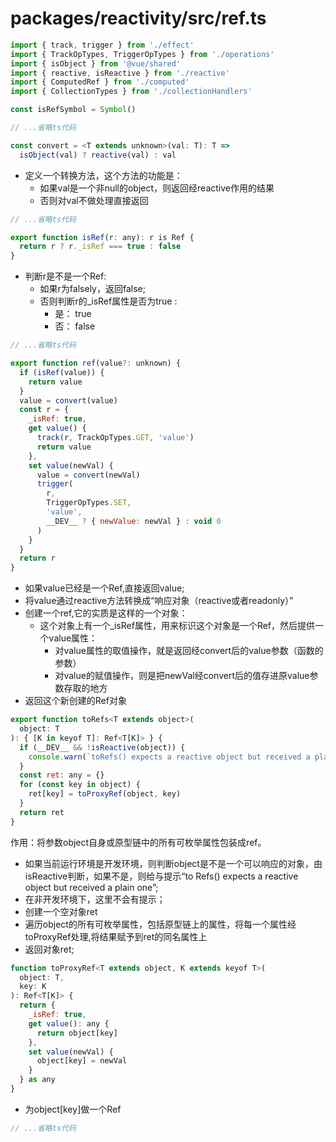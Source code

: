# packages/reactivity/src/ref.ts

```ts
import { track, trigger } from './effect'
import { TrackOpTypes, TriggerOpTypes } from './operations'
import { isObject } from '@vue/shared'
import { reactive, isReactive } from './reactive'
import { ComputedRef } from './computed'
import { CollectionTypes } from './collectionHandlers'
```
```js
const isRefSymbol = Symbol()
```
```js
// ...省略ts代码
```

```js
const convert = <T extends unknown>(val: T): T =>
  isObject(val) ? reactive(val) : val
```
* 定义一个转换方法，这个方法的功能是：
    * 如果val是一个非null的object，则返回经reactive作用的结果
    * 否则对val不做处理直接返回

```js
// ...省略ts代码
```
```js
export function isRef(r: any): r is Ref {
  return r ? r._isRef === true : false
}
```
* 判断r是不是一个Ref:
    * 如果r为falsely，返回false;
    * 否则判断r的_isRef属性是否为true : 
        * 是： true
        * 否： false 

```js
// ...省略ts代码
```
```js
export function ref(value?: unknown) {
  if (isRef(value)) {
    return value
  }
  value = convert(value)
  const r = {
    _isRef: true,
    get value() {
      track(r, TrackOpTypes.GET, 'value')
      return value
    },
    set value(newVal) {
      value = convert(newVal)
      trigger(
        r,
        TriggerOpTypes.SET,
        'value',
        __DEV__ ? { newValue: newVal } : void 0
      )
    }
  }
  return r
}
```
* 如果value已经是一个Ref,直接返回value;
* 将value通过reactive方法转换成“响应对象（reactive或者readonly）”
* 创建一个ref,它的实质是这样的一个对象：
    * 这个对象上有一个_isRef属性，用来标识这个对象是一个Ref，然后提供一个value属性：
        * 对value属性的取值操作，就是返回经convert后的value参数（函数的参数）
        * 对value的赋值操作，则是把newVal经convert后的值存进原value参数存取的地方
* 返回这个新创建的Ref对象 

```js
export function toRefs<T extends object>(
  object: T
): { [K in keyof T]: Ref<T[K]> } {
  if (__DEV__ && !isReactive(object)) {
    console.warn(`toRefs() expects a reactive object but received a plain one.`)
  }
  const ret: any = {}
  for (const key in object) {
    ret[key] = toProxyRef(object, key)
  }
  return ret
}
```
作用：将参数object自身或原型链中的所有可枚举属性包装成ref。
* 如果当前运行环境是开发环境，则判断object是不是一个可以响应的对象，由isReactive判断，如果不是，则给与提示“to Refs() expects a reactive object but received a plain one”;
* 在非开发环境下，这里不会有提示；
* 创建一个空对象ret
* 遍历object的所有可枚举属性，包括原型链上的属性，将每一个属性经toProxyRef处理,将结果赋予到ret的同名属性上
* 返回对象ret;

```js
function toProxyRef<T extends object, K extends keyof T>(
  object: T,
  key: K
): Ref<T[K]> {
  return {
    _isRef: true,
    get value(): any {
      return object[key]
    },
    set value(newVal) {
      object[key] = newVal
    }
  } as any
}
```
* 为object[key]做一个Ref


```js
// ...省略ts代码
```

